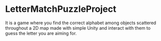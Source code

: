 # LetterMatchPuzzleProject
It is a game where you find the correct alphabet among objects scattered throughout a 2D map made with simple Unity and interact with them to guess the letter you are aiming for.
